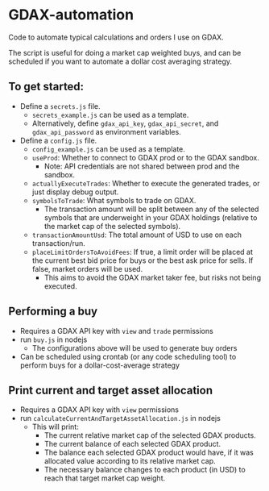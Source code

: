 # GDAX-automation
Code to automate typical calculations and orders I use on GDAX.

The script is useful for doing a market cap weighted buys, and can be scheduled if you want to automate a dollar cost averaging strategy.

## To get started:
* Define a `secrets.js` file.
  * `secrets_example.js` can be used as a template.
  * Alternatively, define `gdax_api_key`, `gdax_api_secret`, and `gdax_api_password` as environment variables.
* Define a `config.js` file.
  * `config_example.js` can be used as a template.
  * `useProd`: Whether to connect to GDAX prod or to the GDAX sandbox.
    * Note: API credentials are not shared between prod and the sandbox.
  * `actuallyExecuteTrades`: Whether to execute the generated trades, or just display debug output.
  * `symbolsToTrade`: What symbols to trade on GDAX.
    * The transaction amount will be split between any of the selected symbols that are underweight in your GDAX holdings (relative to the market cap of the selected symbols).
  * `transactionAmountUsd`: The total amount of USD to use on each transaction/run.
  * `placeLimitOrdersToAvoidFees`: If true, a limit order will be placed at the current best bid price for buys or the best ask price for sells. If false, market orders will be used.
    * This aims to avoid the GDAX market taker fee, but risks not being executed.

## Performing a buy
* Requires a GDAX API key with `view` and `trade` permissions 
* run `buy.js` in nodejs
  * The configurations above will be used to generate buy orders
* Can be scheduled using crontab (or any code scheduling tool) to perform buys for a dollar-cost-average strategy

## Print current and target asset allocation
* Requires a GDAX API key with `view` permissions
* run `calculateCurrentAndTargetAssetAllocation.js` in nodejs
  * This will print:
    * The current relative market cap of the selected GDAX products.
    * The current balance of each selected GDAX product.
    * The balance each selected GDAX product would have, if it was allocated value according to its relative market cap.
    * The necessary balance changes to each product (in USD) to reach that target market cap weight.
